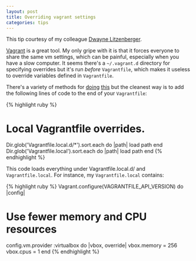 ```yaml
---
layout: post
title: Overriding vagrant settings
categories: tips
---
```

This tip courtesy of my colleague [Dwayne Litzenberger](https://www.dlitz.net/).

[Vagrant](http://www.vagrantup.com/) is a great tool. My only gripe with it is that it forces everyone to share the same vm settings, which can be painful, especially when you have a slow computer. It seems there's a `~/.vagrant.d` directory for specifying overrides but it's run _before_ `Vagrantfile`, which makes it useless to override variables defined in `Vagrantfile`.

There's a variety of methods for [doing](http://stackoverflow.com/questions/13065576/override-vagrant-configuration-settings-locally-per-dev) [this](https://github.com/reidab/citizenry/blob/master/Vagrantfile) but the cleanest way is to add the following lines of code to the end of your `Vagrantfile`:

{% highlight ruby %}
# Local Vagrantfile overrides.
Dir.glob('Vagrantfile.local.d/*').sort.each do |path|
  load path
end
Dir.glob('Vagrantfile.local').sort.each do |path|
  load path
end
{% endhighlight %}

This code loads everything under Vagrantfile.local.d/ and `Vagrantfile.local`. For instance, my `Vagrantfile.local` contains:

{% highlight ruby %}
Vagrant.configure(VAGRANTFILE_API_VERSION) do |config|

  # Use fewer memory and CPU resources
  config.vm.provider :virtualbox do |vbox, override|
    vbox.memory = 256
    vbox.cpus = 1
  end
{% endhighlight %}
